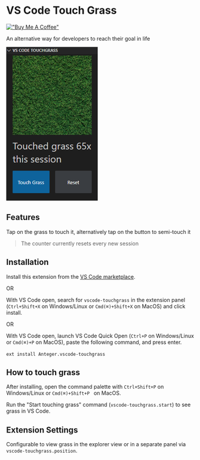 # VS Code Touch Grass

[!["Buy Me A Coffee"](https://www.buymeacoffee.com/assets/img/custom_images/orange_img.png)](https://www.buymeacoffee.com/anteger)

An alternative way for developers to reach their goal in life

![Screenshot](https://raw.githubusercontent.com/Anteger/vscode-touchgrass/master/screenshot.png)

## Features

Tap on the grass to touch it, alternatively tap on the button to semi-touch it

> The counter currently resets every new session

## Installation

Install this extension from the [VS Code marketplace](https://marketplace.visualstudio.com/items?itemName=Anteger.vscode-touchgrass).

OR

With VS Code open, search for `vscode-touchgrass` in the extension panel (`Ctrl+Shift+X` on Windows/Linux or `Cmd(⌘)+Shift+X` on MacOS) and click install.

OR

With VS Code open, launch VS Code Quick Open (`Ctrl+P` on Windows/Linux or `Cmd(⌘)+P` on MacOS), paste the following command, and press enter.

`ext install Anteger.vscode-touchgrass`

## How to touch grass

After installing, open the command palette with `Ctrl+Shift+P` on Windows/Linux or `Cmd(⌘)+Shift+P ` on MacOS.

Run the "Start touching grass" command (`vscode-touchgrass.start`) to see grass in VS Code.

## Extension Settings

Configurable to view grass in the explorer view or in a separate panel via `vscode-touchgrass.position`.

